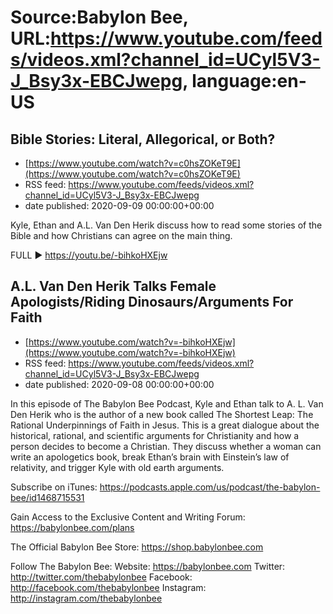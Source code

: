 # Source:Babylon Bee, URL:https://www.youtube.com/feeds/videos.xml?channel_id=UCyl5V3-J_Bsy3x-EBCJwepg, language:en-US

## Bible Stories: Literal, Allegorical, or Both?
 - [https://www.youtube.com/watch?v=c0hsZOKeT9E](https://www.youtube.com/watch?v=c0hsZOKeT9E)
 - RSS feed: https://www.youtube.com/feeds/videos.xml?channel_id=UCyl5V3-J_Bsy3x-EBCJwepg
 - date published: 2020-09-09 00:00:00+00:00

Kyle, Ethan and A.L. Van Den Herik discuss how to read some stories of the Bible and how Christians can agree on the main thing.

FULL ▶️ https://youtu.be/-bihkoHXEjw

## A.L. Van Den Herik Talks Female Apologists/Riding Dinosaurs/Arguments For Faith
 - [https://www.youtube.com/watch?v=-bihkoHXEjw](https://www.youtube.com/watch?v=-bihkoHXEjw)
 - RSS feed: https://www.youtube.com/feeds/videos.xml?channel_id=UCyl5V3-J_Bsy3x-EBCJwepg
 - date published: 2020-09-08 00:00:00+00:00

In this episode of The Babylon Bee Podcast, Kyle and Ethan talk to A. L. Van Den Herik who is the author of a new book called The Shortest Leap: The Rational Underpinnings of Faith in Jesus. This is a great dialogue about the historical, rational, and scientific arguments for Christianity and how a person decides to become a Christian. They discuss whether a woman can write an apologetics book, break Ethan’s brain with Einstein’s law of relativity, and trigger Kyle with old earth arguments. 

Subscribe on iTunes: https://podcasts.apple.com/us/podcast/the-babylon-bee/id1468715531

Gain Access to the Exclusive Content and Writing Forum: https://babylonbee.com/plans

The Official Babylon Bee Store: https://shop.babylonbee.com

Follow The Babylon Bee:
Website: https://babylonbee.com
Twitter: http://twitter.com/thebabylonbee
Facebook: http://facebook.com/thebabylonbee
Instagram: http://instagram.com/thebabylonbee

